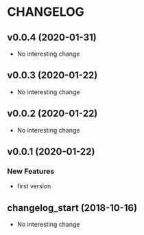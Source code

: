 # CHANGELOG

## v0.0.4 (2020-01-31)

- No interesting change

## v0.0.3 (2020-01-22)

- No interesting change

## v0.0.2 (2020-01-22)

- No interesting change

## v0.0.1 (2020-01-22)

### New Features

- first version

## changelog_start (2018-10-16)

- No interesting change


